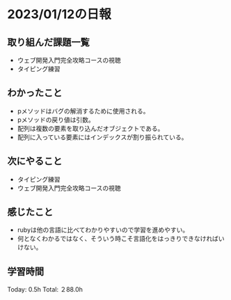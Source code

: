 # 2023/01/12の日報
## 取り組んだ課題一覧
* ウェブ開発入門完全攻略コースの視聴
* タイピング練習
## わかったこと
* pメソッドはバグの解消するために使用される。
* pメソッドの戻り値は引数。
* 配列は複数の要素を取り込んだオブジェクトである。
* 配列に入っている要素にはインデックスが割り振られている。
## 次にやること
* タイピング練習
* ウェブ開発入門完全攻略コースの視聴
## 感じたこと
* rubyは他の言語に比べてわかりやすいので学習を進めやすい。
* 何となくわかるではなく、そういう時こそ言語化をはっきりできなければいけない。
## 学習時間
Today: 0.5h
Total: ２88.0h
